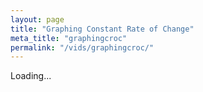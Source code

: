 ```yaml
---
layout: page
title: "Graphing Constant Rate of Change"
meta_title: "graphingcroc"
permalink: "/vids/graphingcroc/"
---
```



<html>
<head>
<script>

function setCookie(cname,cvalue,exdays) {
    var d = new Date();
    d.setTime(d.getTime() + (exdays*24*60*60*1000));
    var expires = "expires=" + d.toGMTString();
    document.cookie = cname + "=" + cvalue + ";" + expires + ";path=/";
}

function getCookie(cname) {
    var name = cname + "=";
    var decodedCookie = decodeURIComponent(document.cookie);
    var ca = decodedCookie.split(';');
    for(var i = 0; i < ca.length; i++) {
        var c = ca[i];
        while (c.charAt(0) == ' ') {
            c = c.substring(1);
        }
        if (c.indexOf(name) == 0) {
            return c.substring(name.length, c.length);
        }
    }
    return "";
}

function checkCookie() {
    var vidchoice=getCookie("graphingcroc");
    if (vidchoice==1){window.location.href = "https://ximera.osu.edu/calcvidstest/in/c/graphingcroc";}
    else if (vidchoice==2){window.location.href = "https://ximera.osu.edu/calcvidstest/in/o/graphingcroc";}
    else if (vidchoice==3){window.location.href = "https://ximera.osu.edu/calcvidstest/in/v/graphingcroc";}
    else if (vidchoice==4){window.location.href = "https://ximera.osu.edu/calcvidstest/nin/c/graphingcroc";}
    else if (vidchoice==5){window.location.href = "https://ximera.osu.edu/calcvidstest/nin/o/graphingcroc";}
    else if (vidchoice==6){window.location.href = "https://ximera.osu.edu/calcvidstest/nin/v/graphingcroc";}
    else {
      var forwardchoice=Math.random();
      if (forwardchoice <= (1/6) ){
        setCookie("graphingcroc", 1, 365);
        checkCookie();
        }
      else if (forwardchoice <= (2/6) ){
        setCookie("graphingcroc", 2, 365);
        checkCookie();
        }
      else if (forwardchoice <= (3/6) ){
        setCookie("graphingcroc", 3, 365);
        checkCookie();
        }
        else if (forwardchoice <= (4/6) ){
          setCookie("graphingcroc", 4, 365);
          checkCookie();
          }
          else if (forwardchoice <= (5/6) ){
            setCookie("graphingcroc", 5, 365);
            checkCookie();
            }
      else {
        setCookie("graphingcroc", 6, 365);
        checkCookie();
        }
      }
}



</script>
</head>
<body onload="checkCookie()">
Loading...
</body>
</html>
